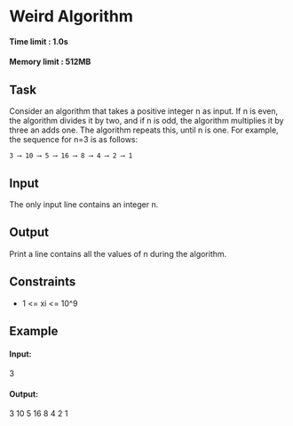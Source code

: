 # Weird Algorithm
#### Time limit : 1.0s
#### Memory limit : 512MB

## Task
Consider an algorithm that takes a positive integer n as input. If n is even, the algorithm divides it by two, and if n
is odd, the algorithm multiplies it by three an adds one. The algorithm repeats this, until n is one.
For example, the sequence for n=3 is as follows:

    3 ⟶ 10 ⟶ 5 ⟶ 16 ⟶ 8 ⟶ 4 ⟶ 2 ⟶ 1 

## Input
The only input line contains an integer n.
## Output
Print a line contains all the values of n during the algorithm.

## Constraints
- 1 <= xi <= 10^9

## Example
#### Input:
3
#### Output:
3 10 5 16 8 4 2 1
